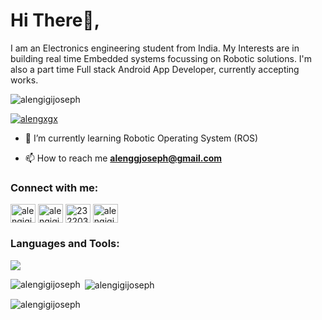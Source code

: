 <h1 align="left">Hi There👋,</h1>
<p align="left">I am an Electronics engineering student from India. My Interests are in building real time Embedded systems focussing on Robotic solutions. I'm also a part time Full stack Android App Developer, currently accepting works.</p>

<p align="left"> <img src="https://komarev.com/ghpvc/?username=alengigijoseph&label=Profile%20views&color=0e75b6&style=flat" alt="alengigijoseph" /> </p>

<p align="left"> <a href="https://twitter.com/alengxgx" target="blank"><img src="https://img.shields.io/twitter/follow/alengigi?logo=twitter&style=for-the-badge" alt="alengxgx" /></a> </p>

- 🌱 I’m currently learning Robotic Operating System (ROS)

- 📫 How to reach me **alenggjoseph@gmail.com**

<h3 align="left">Connect with me:</h3>
<p align="left">
<a href="https://twitter.com/alengigi" target="blank"><img align="center" src="https://raw.githubusercontent.com/rahuldkjain/github-profile-readme-generator/master/src/images/icons/Social/twitter.svg" alt="alengigi" height="30" width="40" /></a>
<a href="https://linkedin.com/in/alengigi" target="blank"><img align="center" src="https://raw.githubusercontent.com/rahuldkjain/github-profile-readme-generator/master/src/images/icons/Social/linked-in-alt.svg" alt="alengigi" height="30" width="40" /></a>
<a href="https://stackoverflow.com/users/23220363" target="blank"><img align="center" src="https://raw.githubusercontent.com/rahuldkjain/github-profile-readme-generator/master/src/images/icons/Social/stack-overflow.svg" alt="23220363" height="30" width="40" /></a>
<a href="https://dribbble.com/alengigi" target="blank"><img align="center" src="https://raw.githubusercontent.com/rahuldkjain/github-profile-readme-generator/master/src/images/icons/Social/dribbble.svg" alt="alengigi" height="30" width="40" /></a>
</p>

<h3 align="left">Languages and Tools:</h3>
<p >
  <a href="https://skillicons.dev">
    <img src="https://skillicons.dev/icons?i=ros,qt,cmake,docker,raspberrypi,linux,bash,c,cpp,py,anaconda,pytorch,tensorflow,opencv,arduino,matlab,androidstudio,react,flutter,gradle,kotlin,java,js,html,nodejs,mongodb,firebase,aws,vscode,eclipse,postman,stackoverflow,git,github,figma,unity,ps,blender,autocad" />
  </a>
</p>
<p><b></b></p>

<p><img align="left" src="https://github-readme-stats.vercel.app/api/top-langs?username=alengigijoseph&show_icons=true&locale=en&layout=compact&theme=dark" alt="alengigijoseph" /></p>

<p>&nbsp;<img align="center" src="https://github-readme-stats.vercel.app/api?username=alengigijoseph&show_icons=true&locale=en&theme=dark" alt="alengigijoseph" /></p>

<p><img align="center" src="https://github-readme-streak-stats.herokuapp.com/?user=alengigijoseph&theme=dark" alt="alengigijoseph" /></p>
